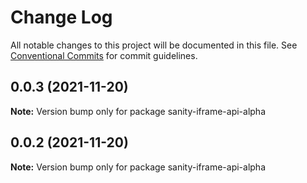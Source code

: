 # Change Log

All notable changes to this project will be documented in this file.
See [Conventional Commits](https://conventionalcommits.org) for commit guidelines.

## 0.0.3 (2021-11-20)

**Note:** Version bump only for package sanity-iframe-api-alpha





## 0.0.2 (2021-11-20)

**Note:** Version bump only for package sanity-iframe-api-alpha
